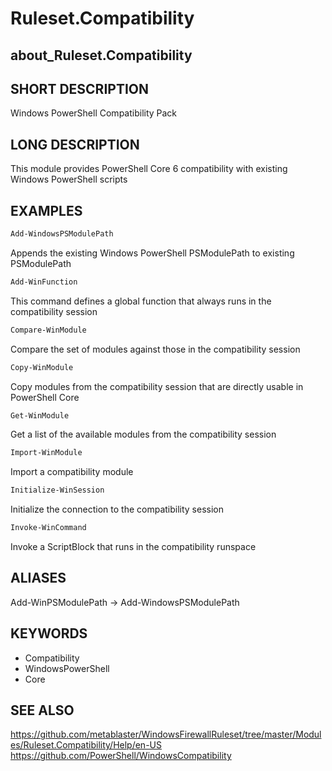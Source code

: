 
# Ruleset.Compatibility

## about_Ruleset.Compatibility

## SHORT DESCRIPTION

Windows PowerShell Compatibility Pack

## LONG DESCRIPTION

This module provides PowerShell Core 6 compatibility with existing Windows PowerShell scripts

## EXAMPLES

```powershell
Add-WindowsPSModulePath
```

Appends the existing Windows PowerShell PSModulePath to existing PSModulePath

```powershell
Add-WinFunction
```

This command defines a global function that always runs in the compatibility session

```powershell
Compare-WinModule
```

Compare the set of modules against those in the compatibility session

```powershell
Copy-WinModule
```

Copy modules from the compatibility session that are directly usable in PowerShell Core

```powershell
Get-WinModule
```

Get a list of the available modules from the compatibility session

```powershell
Import-WinModule
```

Import a compatibility module

```powershell
Initialize-WinSession
```

Initialize the connection to the compatibility session

```powershell
Invoke-WinCommand
```

Invoke a ScriptBlock that runs in the compatibility runspace

## ALIASES

Add-WinPSModulePath -> Add-WindowsPSModulePath

## KEYWORDS

- Compatibility
- WindowsPowerShell
- Core

## SEE ALSO

https://github.com/metablaster/WindowsFirewallRuleset/tree/master/Modules/Ruleset.Compatibility/Help/en-US
https://github.com/PowerShell/WindowsCompatibility
